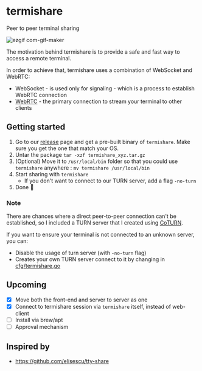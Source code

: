 # termishare
Peer to peer terminal sharing

![ezgif com-gif-maker](https://user-images.githubusercontent.com/25661381/147855673-a30dd75e-b7d1-47b9-bdf8-2a6aeaf5df01.gif)

The motivation behind termishare is to provide a safe and fast way to access a remote terminal.

In order to achieve that, termishare uses a combination of WebSocket and WebRTC:
- WebSocket - is used only for signaling - which is a process to establish WebRTC connection
- [WebRTC](https://webrtc.org) - the primary connection to stream your terminal to other clients

## Getting started
1. Go to our [release](https://github.com/qnkhuat/termishare/releases) page and get a pre-built binary of `termishare`. Make sure you get the one that match your OS.
2. Untar the package `tar -xzf termishare_xyz.tar.gz`
3. (Optional) Move it to `/usr/local/bin` folder so that you could use `termishare` anywhere : `mv termishare /usr/local/bin`
4. Start sharing with `termishare`
    - If you don't want to connect to our TURN server, add a flag `-no-turn`
5. Done 🎉

### Note
There are chances where a direct peer-to-peer connection can't be established, so I included a TURN server that I created using [CoTURN](https://github.com/coturn/coturn).

If you want to ensure your terminal is not connected to an unknown server, you can:
- Disable the usage of turn server (with `-no-turn` flag)
- Creates your own TURN server connect to it by changing in [cfg/termishare.go](cli/internal/cfg/server.go)

## Upcoming
- [x] Move both the front-end and server to server as one
- [x] Connect to termishare session via `termishare` itself, instead of web-client
- [ ] Install via brew/apt
- [ ] Approval mechanism

## Inspired by
- https://github.com/elisescu/tty-share
